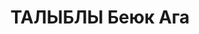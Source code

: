 ---
title: ТАЛЫБЛЫ Беюк Ага
description: "Род. 21.03.1897, г.Сальяны, Аз.ССР, тюрок (азербайджанец). Образование\
  \ высшее (2 курса Гос. Технологического Ин-та и экон. факультет Аз. Политехн. Ин-та).\
  \ Член ВКП(б) с окт. 1918. В нач. 1921 на III съезде АКП(б) допустил национальный\
  \ уклон (выступил за замену РККА национальными частями). Исключен 25.12.1936 решением\
  \ бюро Ворошиловского РК АКП(б) \"как неразоружившийся национал-уклонист\". Восст.\
  \ посмертно 19.11.1957 решением бюро ЦК КП Азербайджана.\n Зам. наркома РКИ (1920).\
  \ Председатель Совнархоза (1921), наркомюст (1921). Пред. Бакплана (1936). Перед\
  \ арестом - зав. отделом субтропических культур Наркомзема Аз.ССР. Поэт, публицист,\
  \ член Союза писателей СССР с 1934. Прож.: Аз.ССР, г.Баку.\n Арестован в 1937\n\
  \ Обвинение: ст.ст. 64,69,70,73 УК Аз.ССР - участник а/с нац-ской террор. и повстанческой\
  \ орг-ции, проводивший подрывную вредительскую работу в области планирования н/х\
  \ и в нефтяной пром-сти, а также участвовавший в подготовке терактов против руководителей\
  \ АКП(б) и правительства Аз.ССР.\n Приговор: ВК ВС СССР, 12.10.1937 - ВМН с конфискацией\
  \ имущества.\n Расстрелян 13.10.1937\n Реабилитирован ВКВС СССР 25.06.1957 за отсутствием\
  \ состава преступления.\n Источники: Сталинский список от 03.10.1937 (Аз.ССР, Кат.1)|\
  \ Личное дело №37599 (АПД УДПАР, ф.6, оп.9, д.496)| Определение ВКВС СССР, 25.06.1957|\
  \ Определение ВКВС СССР, 12.05.1956, 17.12.1955 (упоминание)."
---